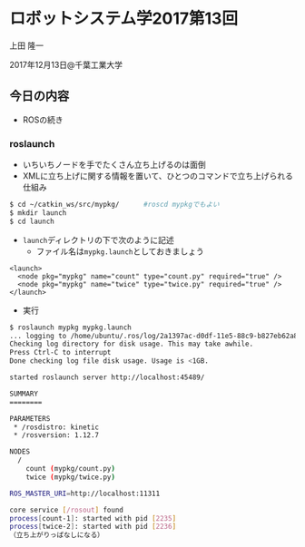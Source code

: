# ロボットシステム学2017第13回

上田 隆一

2017年12月13日@千葉工業大学

## 今日の内容

* ROSの続き

### roslaunch

* いちいちノードを手でたくさん立ち上げるのは面倒
* XMLに立ち上げに関する情報を置いて、ひとつのコマンドで立ち上げられる仕組み

```bash
$ cd ~/catkin_ws/src/mypkg/      #roscd mypkgでもよい
$ mkdir launch
$ cd launch
```

* `launch`ディレクトリの下で次のように記述
  * ファイル名は`mypkg.launch`としておきましょう

```mypkg.launch
<launch>
  <node pkg="mypkg" name="count" type="count.py" required="true" />
  <node pkg="mypkg" name="twice" type="twice.py" required="true" />
</launch>
```


* 実行

```bash
$ roslaunch mypkg mypkg.launch 
... logging to /home/ubuntu/.ros/log/2a1397ac-d0df-11e5-88c9-b827eb62a884/roslaunch-ubuntu-2217.log
Checking log directory for disk usage. This may take awhile.
Press Ctrl-C to interrupt
Done checking log file disk usage. Usage is <1GB.

started roslaunch server http://localhost:45489/

SUMMARY
========

PARAMETERS
 * /rosdistro: kinetic
 * /rosversion: 1.12.7

NODES
  /
    count (mypkg/count.py)
    twice (mypkg/twice.py)

ROS_MASTER_URI=http://localhost:11311

core service [/rosout] found
process[count-1]: started with pid [2235]
process[twice-2]: started with pid [2236]
（立ち上がりっぱなしになる）
```
